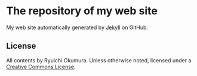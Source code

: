The repository of my web site
=============================
My web site automatically generated by [Jekyll](http://github.com/mojombo/jekyll) on GitHub.

License
-------
All contents by Ryuichi Okumura. Unless otherwise noted, licensed under a [Creative Commons License](http://creativecommons.org/licenses/by-nd/3.0/).
